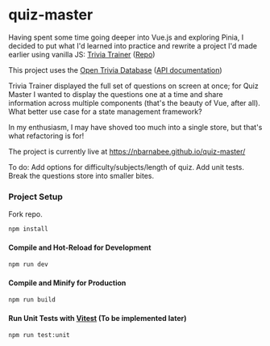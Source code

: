 # quiz-master

Having spent some time going deeper into Vue.js and exploring Pinia, I decided to put what I'd learned into practice and rewrite a project I'd made earlier using vanilla JS: [Trivia Trainer](https://nbarnabee.github.io/api_projects/trivia_trainer/) ([Repo](https://github.com/nbarnabee/api_projects/tree/main/trivia_trainer))

This project uses the [Open Trivia Database](https://opentdb.com/) ([API documentation](https://opentdb.com/api_config.php))

Trivia Trainer displayed the full set of questions on screen at once; for Quiz Master I wanted to display the questions one at a time and share information across multiple components (that's the beauty of Vue, after all). What better use case for a state management framework?

In my enthusiasm, I may have shoved too much into a single store, but that's what refactoring is for!

The project is currently live at https://nbarnabee.github.io/quiz-master/

To do:
Add options for difficulty/subjects/length of quiz.
Add unit tests.
Break the questions store into smaller bites.

### Project Setup

Fork repo.

```sh
npm install
```

#### Compile and Hot-Reload for Development

```sh
npm run dev
```

#### Compile and Minify for Production

```sh
npm run build
```

#### Run Unit Tests with [Vitest](https://vitest.dev/) (To be implemented later)

```sh
npm run test:unit
```
